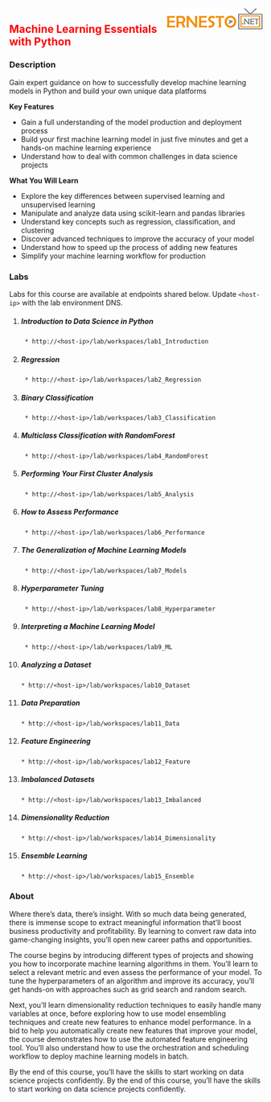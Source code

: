 <img align="right" src="./logo.png">

<h2><span style="color:red;">Machine Learning Essentials with Python</span></h2>

### Description

Gain expert guidance on how to successfully develop machine learning models in Python and build your own unique data platforms

**Key Features**

- Gain a full understanding of the model production and deployment process
- Build your first machine learning model in just five minutes and get a hands-on machine learning experience
- Understand how to deal with common challenges in data science projects

**What You Will Learn**

- Explore the key differences between supervised learning and unsupervised learning
- Manipulate and analyze data using scikit-learn and pandas libraries
- Understand key concepts such as regression, classification, and clustering
- Discover advanced techniques to improve the accuracy of your model
- Understand how to speed up the process of adding new features
- Simplify your machine learning workflow for production

### Labs

Labs for this course are available at endpoints shared below. Update `<host-ip>` with the lab environment DNS.

1. ##### Introduction to Data Science in Python
		* http://<host-ip>/lab/workspaces/lab1_Introduction
2. ##### Regression
		* http://<host-ip>/lab/workspaces/lab2_Regression
3. ##### Binary Classification
		* http://<host-ip>/lab/workspaces/lab3_Classification
4. ##### Multiclass Classification with RandomForest
		* http://<host-ip>/lab/workspaces/lab4_RandomForest
5. ##### Performing Your First Cluster Analysis
		* http://<host-ip>/lab/workspaces/lab5_Analysis
6. ##### How to Assess Performance
		* http://<host-ip>/lab/workspaces/lab6_Performance
7. ##### The Generalization of Machine Learning Models
		* http://<host-ip>/lab/workspaces/lab7_Models
8. ##### Hyperparameter Tuning
		* http://<host-ip>/lab/workspaces/lab8_Hyperparameter
9. ##### Interpreting a Machine Learning Model
		* http://<host-ip>/lab/workspaces/lab9_ML
10. ##### Analyzing a Dataset
		* http://<host-ip>/lab/workspaces/lab10_Dataset
11. ##### Data Preparation
		* http://<host-ip>/lab/workspaces/lab11_Data
12. ##### Feature Engineering
		* http://<host-ip>/lab/workspaces/lab12_Feature
13. ##### Imbalanced Datasets
		* http://<host-ip>/lab/workspaces/lab13_Imbalanced
14. ##### Dimensionality Reduction
		* http://<host-ip>/lab/workspaces/lab14_Dimensionality
15. ##### Ensemble Learning
		* http://<host-ip>/lab/workspaces/lab15_Ensemble

### About

Where there’s data, there’s insight. With so much data being generated, there is immense scope to extract meaningful information that’ll boost business productivity and profitability. By learning to convert raw data into game-changing insights, you’ll open new career paths and opportunities.

The course begins by introducing different types of projects and showing you how to incorporate machine learning algorithms in them. You’ll learn to select a relevant metric and even assess the performance of your model. To tune the hyperparameters of an algorithm and improve its accuracy, you’ll get hands-on with approaches such as grid search and random search.

Next, you’ll learn dimensionality reduction techniques to easily handle many variables at once, before exploring how to use model ensembling techniques and create new features to enhance model performance. In a bid to help you automatically create new features that improve your model, the course demonstrates how to use the automated feature engineering tool. You’ll also understand how to use the orchestration and scheduling workflow to deploy machine learning models in batch.

By the end of this course, you’ll have the skills to start working on data science projects confidently. By the end of this course, you’ll have the skills to start working on data science projects confidently.